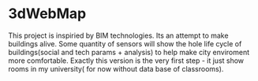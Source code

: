 # 3dWebMap
This project is inspiried by BIM  technologies. Its an attempt to make buildings alive. Some quantity of sensors will show the hole life cycle of buildings(social and tech params + analysis) to help make city enviroment more comfortable.
Exactly this version is the very first step - it just show rooms in my university( for now without data base of classrooms).
